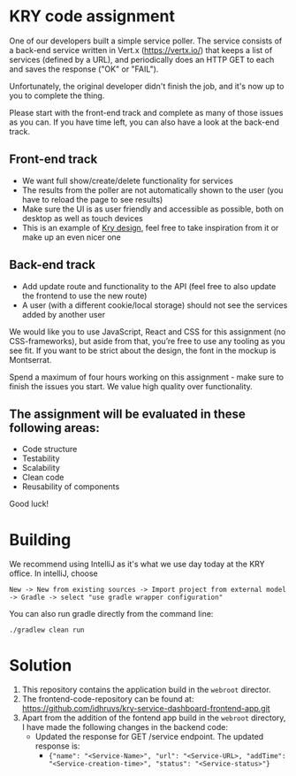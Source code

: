 # KRY code assignment

One of our developers built a simple service poller.
The service consists of a back-end service written in Vert.x (https://vertx.io/) that keeps a list of services (defined by a URL), and periodically does an HTTP GET to each and saves the response ("OK" or "FAIL").

Unfortunately, the original developer didn't finish the job, and it's now up to you to complete the thing.

Please start with the front-end track and complete as many of those issues as you can. If you have time left, you can also have a look at the back-end track.

## Front-end track

- We want full show/create/delete functionality for services
- The results from the poller are not automatically shown to the user (you have to reload the page to see results)
- Make sure the UI is as user friendly and accessible as possible, both on desktop as well as touch devices
- This is an example of [Kry design](https://scene.zeplin.io/project/5a9681154e28b2615626a74d), feel free to take inspiration from it or make up an even nicer one

## Back-end track

- Add update route and functionality to the API (feel free to also update the frontend to use the new route)
- A user (with a different cookie/local storage) should not see the services added by another user

We would like you to use JavaScript, React and CSS for this assignment (no CSS-frameworks), but aside from that, you’re free to use any tooling as you see fit. If you want to be strict about the design, the font in the mockup is Montserrat.

Spend a maximum of four hours working on this assignment - make sure to finish the issues you start. We value high quality over functionality.

## The assignment will be evaluated in these following areas:

- Code structure
- Testability
- Scalability
- Clean code
- Reusability of components

Good luck!

# Building

We recommend using IntelliJ as it's what we use day today at the KRY office.
In intelliJ, choose

```
New -> New from existing sources -> Import project from external model -> Gradle -> select "use gradle wrapper configuration"
```

You can also run gradle directly from the command line:

```
./gradlew clean run
```

# Solution

1. This repository contains the application build in the `webroot` director.
2. The frontend-code-repository can be found at: https://github.com/idhruvs/kry-service-dashboard-frontend-app.git
3. Apart from the addition of the fontend app build in the `webroot` directory, I have made the following changes in the backend code:
   - Updated the response for GET /service endpoint. The updated response is:
     - `{"name": "<Service-Name>", "url": "<Service-URL>, "addTime": "<Service-creation-time>", "status": "<Service-status>"}`
